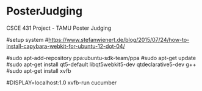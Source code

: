 # PosterJudging
CSCE 431 Project - TAMU Poster Judging


#setup system
#https://www.stefanwienert.de/blog/2015/07/24/how-to-install-capybara-webkit-for-ubuntu-12-dot-04/

#sudo apt-add-repository ppa:ubuntu-sdk-team/ppa
#sudo apt-get update
#sudo apt-get install qt5-default libqt5webkit5-dev qtdeclarative5-dev g++
#sudo apt-get install xvfb

#DISPLAY=localhost:1.0 xvfb-run cucumber